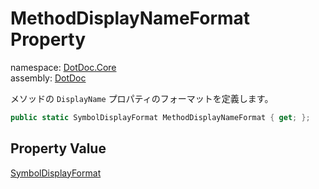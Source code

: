 ﻿# MethodDisplayNameFormat Property

namespace: [DotDoc\.Core](../../DotDoc.Core.md)<br />
assembly: [DotDoc](../../../DotDoc.md)

メソッドの `DisplayName` プロパティのフォーマットを定義します。

```csharp
public static SymbolDisplayFormat MethodDisplayNameFormat { get; };
```

## Property Value

[SymbolDisplayFormat](https://docs.microsoft.com/dotnet/api/Microsoft.CodeAnalysis.SymbolDisplayFormat)

